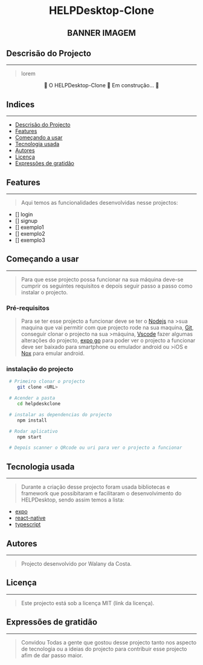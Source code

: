 <h1 align='center' color="pink">HELPDesktop-Clone</h1>

<h2 align='center'>BANNER IMAGEM</h2>

## Descrisão do Projecto
---

> lorem

<p align='center'>🚧 O HELPDesktop-Clone 🚀 Em construção... 🚧</p>

## Indices
---

  - [Descrisão do Projecto](#descrisão-do-projecto)
  - [Features](#features)
  - [Começando a usar](#começando-a-usar)
  - [Tecnologia usada](#tecnologia-usada)
  - [Autores](#autores)
  - [Licença](#licença)   
  - [Expressões de gratidão](#expressões-de-gratidão)

## Features 
---

> Aqui temos as funcionalidades desenvolvidas nesse projectos:

- [] login
- [] signup
- [] exemplo1
- [] exemplo2
- [] exemplo3
  
## Começando a usar
---

> Para que esse projecto possa funcionar na sua máquina deve-se cumprir os seguintes requisitos
>e depois seguir passo a passo como instalar o projecto.

### Pré-requisitos
> Para se ter esse projecto a funcionar deve se ter o [Nodejs](https://nodejs.org/pt-br/download) na >sua maquina que vai permitir com que projecto rode na sua maquina, [Git](https://git-scm.com/downloads), conseguir clonar o projecto na sua >máquina, [Vscode](https://code.visualstudio.com/download) fazer algumas alterações do projecto, [expo go](#) para poder ver o projecto a funcionar deve ser baixado para smartphone ou emulador android ou >iOS e [Nox](#) para emular android.


### instalação do projecto
```bash
 # Primeiro clonar o projecto
    git clone <URL>

 # Acender a pasta
    cd helpdeskclone

 # instalar as dependencias do projecto
    npm install

 # Rodar aplicativo
    npm start

 # Depois scanner o QRcode ou uri para ver o projecto a funcionar
```

## Tecnologia usada
---

> Durante a criação desse projecto foram usada bibliotecas e framework que possibitaram e facilitaram
> o desenvolvimento do HELPDesktop, sendo assim temos a lista:

 - [expo](#)
 - [react-native](#)
 - [typescript](#)


## Autores
---
> 
> Projecto desenvolvido por Walany da Costa.

## Licença
---

> Este projecto está sob a licença MIT (link da licença). 

## Expressões de gratidão
---

> Convidou Todas a gente que gostou desse projecto tanto nos aspecto de tecnologia ou a ideias do projecto para contribuir esse 
> projecto afim de dar passo maior.